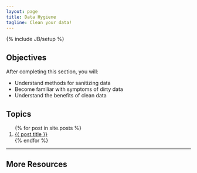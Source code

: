 ```yaml
---
layout: page
title: Data Hygiene
tagline: Clean your data!
---
```

{% include JB/setup %}

## Objectives

After completing this section, you will:

- Understand methods for sanitizing data
- Become familiar with symptoms of dirty data
- Understand the benefits of clean data

## Topics

<ol class="posts">
  {% for post in site.posts %}
    <li><a href="{{ BASE_PATH }}{{ post.url }}">{{ post.title }}</a></li>
  {% endfor %}
</ol>

----

## More Resources


